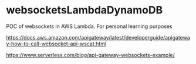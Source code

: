 # websocketsLambdaDynamoDB
POC of websockets in AWS Lambda. For personal learning purposes


https://docs.aws.amazon.com/apigateway/latest/developerguide/apigateway-how-to-call-websocket-api-wscat.html

https://www.serverless.com/blog/api-gateway-websockets-example/
